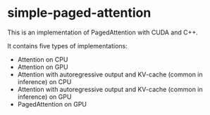 # simple-paged-attention

This is an implementation of PagedAttention with CUDA and C++.

It contains five types of implementations:

- Attention on CPU
- Attention on GPU
- Attention with autoregressive output and KV-cache (common in inference) on CPU
- Attention with autoregressive output and KV-cache (common in inference) on GPU
- PagedAttention on GPU


